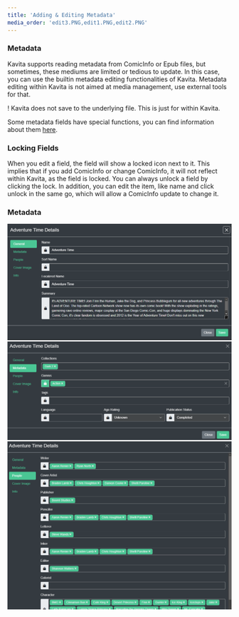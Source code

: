 ```yaml
---
title: 'Adding & Editing Metadata'
media_order: 'edit3.PNG,edit1.PNG,edit2.PNG'
---
```


### Metadata
Kavita supports reading metadata from ComicInfo or Epub files, but sometimes, these mediums are limited or tedious to update. In this case, you can use the builtin metadata editing functionalities of Kavita. Metadata editing within Kavita is not aimed at media management, use external tools for that.

! Kavita does not save to the underlying file. This is just for within Kavita. 

Some metadata fields have special functions, you can find information about them [here](https://wiki.kavitareader.com/en/guides/misc#misc-information-about-metadata).

### Locking Fields
When you edit a field, the field will show a locked icon next to it. This implies that if you add ComicInfo or change ComicInfo, it will not reflect within Kavita, as the field is locked. You can always unlock a field by clicking the lock. In addition, you can edit the item, like name and click unlock in the same go, which will allow a ComicInfo update to change it.

### Metadata
![edit1](edit1.PNG "edit1")
![edit2](edit2.PNG "edit2")
![edit3](edit3.PNG "edit3")
